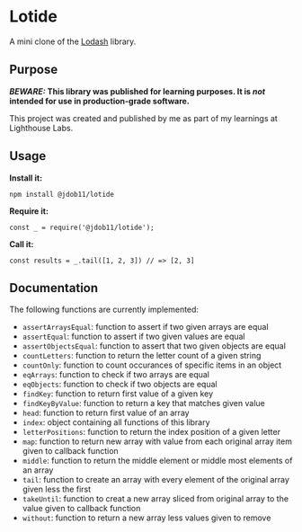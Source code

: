 # Lotide

A mini clone of the [Lodash](https://lodash.com) library.

## Purpose

**_BEWARE:_ This library was published for learning purposes. It is _not_ intended for use in production-grade software.**

This project was created and published by me as part of my learnings at Lighthouse Labs. 

## Usage

**Install it:**

`npm install @jdob11/lotide`

**Require it:**

`const _ = require('@jdob11/lotide');`

**Call it:**

`const results = _.tail([1, 2, 3]) // => [2, 3]`

## Documentation

The following functions are currently implemented:

* `assertArraysEqual`: function to assert if two given arrays are equal
* `assertEqual`: function to assert if two given values are equal
* `assertObjectsEqual`: function to assert that two given objects are equal
* `countLetters`: function to return the letter count of a given string
* `countOnly`: function to count occurances of specific items in an object
* `eqArrays`: function to check if two arrays are equal
* `eqObjects`: function to check if two objects are equal
* `findKey`: function to return first value of a given key
* `findKeyByValue`: function to return a key that matches given value
* `head`: function to return first value of an array
* `index`: object containing all functions of this library
* `letterPositions`: function to return the index position of a given letter
* `map`: function to return new array with value from each original array item given to callback function
* `middle`: function to return the middle element or middle most elements of an array
* `tail`: function to create an array with every element of the original array given less the first
* `takeUntil`: function to creat a new array sliced from original array to the value given to callback function
* `without`: function to return a new array less values given to remove

